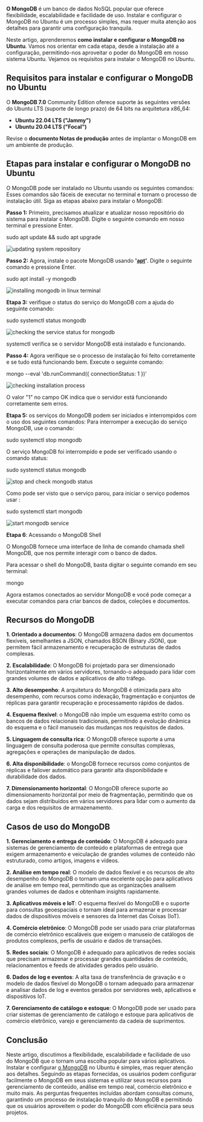 **O MongoDB** é um banco de dados NoSQL popular que oferece flexibilidade, escalabilidade e facilidade de uso. Instalar e configurar o MongoDB no Ubuntu é um processo simples, mas requer muita atenção aos detalhes para garantir uma configuração tranquila.

Neste artigo, aprenderemos **como instalar e configurar o MongoDB no Ubuntu**. Vamos nos orientar em cada etapa, desde a instalação até a configuração, permitindo-nos aproveitar o poder do MongoDB em nosso sistema Ubuntu. Vejamos os requisitos para instalar o MongoDB no Ubuntu.

## Requisitos para instalar e configurar o MongoDB no Ubuntu

O **MongoDB 7.0** Community Edition oferece suporte às seguintes versões do Ubuntu LTS (suporte de longo prazo) de 64 bits na arquitetura x86_64:

- **Ubuntu 22.04 LTS ("Jammy")**
- **Ubuntu 20.04 LTS ("Focal")**

Revise o **documento Notas de produção** antes de implantar o MongoDB em um ambiente de produção.

## Etapas para instalar e configurar o MongoDB no Ubuntu

O MongoDB pode ser instalado no Ubuntu usando os seguintes comandos: Esses comandos são fáceis de executar no terminal e tornam o processo de instalação útil. Siga as etapas abaixo para instalar o MongoDB:

**Passo 1:** Primeiro, precisamos atualizar e atualizar nosso repositório do sistema para instalar o MongoDB. Digite o seguinte comando em nosso terminal e pressione Enter.

sudo apt update && sudo apt upgrade

![updating system repository](https://media.geeksforgeeks.org/wp-content/uploads/20200303171347/MongoDB-Ubuntu-Installation-01.png)

**Passo 2:** Agora, instale o pacote MongoDB usando **'****[apt](https://www.geeksforgeeks.org/apt-command-in-linux-with-examples/)****'**. Digite o seguinte comando e pressione Enter.

sudo apt install -y mongodb

![installing mongodb in linux terminal](https://media.geeksforgeeks.org/wp-content/uploads/20200303171349/MongoDB-Ubuntu-Installation-02.png)

**Etapa 3:** verifique o status do serviço do MongoDB com a ajuda do seguinte comando:

sudo systemctl status mongodb

![checking the service status for mongodb](https://media.geeksforgeeks.org/wp-content/uploads/20200303171351/MongoDB-Ubuntu-Installation-03.png)

systemctl verifica se o servidor MongoDB está instalado e funcionando.

**Passo 4:** Agora verifique se o processo de instalação foi feito corretamente e se tudo está funcionando bem. Execute o seguinte comando:

mongo --eval 'db.runCommand({ connectionStatus: 1 })'

![checking installation process](https://media.geeksforgeeks.org/wp-content/uploads/20200303171353/MongoDB-Ubuntu-Installation-04.png)

O valor "1" no campo OK indica que o servidor está funcionando corretamente sem erros.

**Etapa 5:** os serviços do MongoDB podem ser iniciados e interrompidos com o uso dos seguintes comandos: Para interromper a execução do serviço MongoDB, use o comando:

sudo systemctl stop mongodb

O serviço MongoDB foi interrompido e pode ser verificado usando o comando status:

sudo systemctl status mongodb

![stop and check mongodb status](https://media.geeksforgeeks.org/wp-content/uploads/20200303171355/MongoDB-Ubuntu-Installation-05.png)

Como pode ser visto que o serviço parou, para iniciar o serviço podemos usar :

sudo systemctl start mongodb

![start mongodb service](https://media.geeksforgeeks.org/wp-content/uploads/20200303171357/MongoDB-Ubuntu-Installation-06.png)

**Etapa 6**: Acessando o MongoDB Shell

O MongoDB fornece uma interface de linha de comando chamada shell MongoDB, que nos permite interagir com o banco de dados.

Para acessar o shell do MongoDB, basta digitar o seguinte comando em seu terminal:

mongo

Agora estamos conectados ao servidor MongoDB e você pode começar a executar comandos para criar bancos de dados, coleções e documentos.

## Recursos do MongoDB

**1. Orientado a documentos**: O MongoDB armazena dados em documentos flexíveis, semelhantes a JSON, chamados BSON (Binary JSON), que permitem fácil armazenamento e recuperação de estruturas de dados complexas.

**2. Escalabilidade**: O MongoDB foi projetado para ser dimensionado horizontalmente em vários servidores, tornando-o adequado para lidar com grandes volumes de dados e aplicativos de alto tráfego.

**3. Alto desempenho**: A arquitetura do MongoDB é otimizada para alto desempenho, com recursos como indexação, fragmentação e conjuntos de réplicas para garantir recuperação e processamento rápidos de dados.

**4. Esquema flexível**: o MongoDB não impõe um esquema estrito como os bancos de dados relacionais tradicionais, permitindo a evolução dinâmica do esquema e o fácil manuseio das mudanças nos requisitos de dados.

**5. Linguagem de consulta rica**: O MongoDB oferece suporte a uma linguagem de consulta poderosa que permite consultas complexas, agregações e operações de manipulação de dados.

**6. Alta disponibilidade**: o MongoDB fornece recursos como conjuntos de réplicas e failover automático para garantir alta disponibilidade e durabilidade dos dados.

**7. Dimensionamento horizontal**: O MongoDB oferece suporte ao dimensionamento horizontal por meio de fragmentação, permitindo que os dados sejam distribuídos em vários servidores para lidar com o aumento da carga e dos requisitos de armazenamento.

## Casos de uso do MongoDB

**1. Gerenciamento e entrega de conteúdo**: O MongoDB é adequado para sistemas de gerenciamento de conteúdo e plataformas de entrega que exigem armazenamento e veiculação de grandes volumes de conteúdo não estruturado, como artigos, imagens e vídeos.

**2. Análise em tempo real**: O modelo de dados flexível e os recursos de alto desempenho do MongoDB o tornam uma excelente opção para aplicativos de análise em tempo real, permitindo que as organizações analisem grandes volumes de dados e obtenham insights rapidamente.

**3. Aplicativos móveis e IoT**: O esquema flexível do MongoDB e o suporte para consultas geoespaciais o tornam ideal para armazenar e processar dados de dispositivos móveis e sensores da Internet das Coisas (IoT).

**4. Comércio eletrônico**: O MongoDB pode ser usado para criar plataformas de comércio eletrônico escaláveis que exigem o manuseio de catálogos de produtos complexos, perfis de usuário e dados de transações.

**5. Redes sociais**: O MongoDB é adequado para aplicativos de redes sociais que precisam armazenar e processar grandes quantidades de conteúdo, relacionamentos e feeds de atividades gerados pelo usuário.

**6. Dados de log e eventos**: A alta taxa de transferência de gravação e o modelo de dados flexível do MongoDB o tornam adequado para armazenar e analisar dados de log e eventos gerados por servidores web, aplicativos e dispositivos IoT.

**7. Gerenciamento de catálogo e estoque**: O MongoDB pode ser usado para criar sistemas de gerenciamento de catálogo e estoque para aplicativos de comércio eletrônico, varejo e gerenciamento da cadeia de suprimentos.

## Conclusão

Neste artigo, discutimos a flexibilidade, escalabilidade e facilidade de uso do MongoDB que o tornam uma escolha popular para vários aplicativos. Instalar e configurar [o MongoDB](https://www.geeksforgeeks.org/mongodb-an-introduction/) no Ubuntu é simples, mas requer atenção aos detalhes. Seguindo as etapas fornecidas, os usuários podem configurar facilmente o MongoDB em seus sistemas e utilizar seus recursos para gerenciamento de conteúdo, análise em tempo real, comércio eletrônico e muito mais. As perguntas frequentes incluídas abordam consultas comuns, garantindo um processo de instalação tranquilo do MongoDB e permitindo que os usuários aproveitem o poder do MongoDB com eficiência para seus projetos.